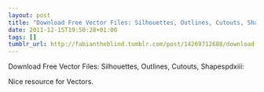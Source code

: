```yaml
---
layout: post
title: "Download Free Vector Files: Silhouettes, Outlines, Cutouts, Shapes"
date: 2011-12-15T19:50:28+01:00
tags: []
tumblr_url: http://fabiantheblind.tumblr.com/post/14269712688/download-free-vector-files-silhouettes-outlines
---
```

Download Free Vector Files: Silhouettes, Outlines, Cutouts, Shapespdxiii:

Nice resource for Vectors.
